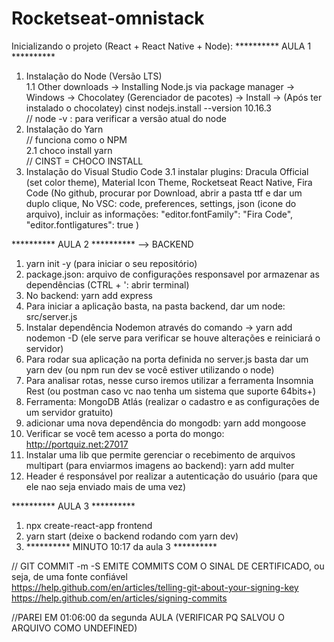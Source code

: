 # Rocketseat-omnistack



Inicializando o projeto (React + React Native + Node):
********** AULA 1 **********  
1. Instalação do Node (Versão LTS) <br>
1.1 Other downloads -> Installing Node.js via package manager -> Windows -> Chocolatey (Gerenciador de pacotes) -> Install -> (Após ter instalado o chocolatey) cinst nodejs.install --version 10.16.3
<br>// node -v : para verificar a versão atual do node
2. Instalação do Yarn  <br>// funciona como o NPM<br>
2.1 choco install yarn <br>// CINST = CHOCO INSTALL
3. Instalação do Visual Studio Code
3.1 instalar plugins: Dracula Official (set color theme), Material Icon Theme, Rocketseat React Native, Fira Code (No github, procurar por Download, abrir a pasta ttf e dar um duplo clique, No VSC: code, preferences, settings, json (icone do arquivo), incluir as informações: "editor.fontFamily": "Fira Code", "editor.fontligatures": true )

********** AULA 2 ********** 
--> BACKEND 
1. yarn init -y (para iniciar o seu repositório)
2. package.json: arquivo de configurações responsavel por armazenar as dependências (CTRL + ': abrir terminal)
3. No backend: yarn add express
4. Para iniciar a aplicação basta, na pasta backend, dar um node: src/server.js
5. Instalar dependência Nodemon através do comando -> yarn add nodemon -D (ele serve para verificar se houve alterações e reiniciará o servidor)
6. Para rodar sua aplicação na porta definida no server.js basta dar um yarn dev (ou npm run dev se você estiver utilizando o node)
7. Para analisar rotas, nesse curso iremos utilizar a ferramenta Insomnia Rest (ou postman caso vc nao tenha um sistema que suporte 64bits+)
8. Ferramenta: MongoDB Atlás (realizar o cadastro e as configurações de um servidor gratuito)
9. adicionar uma nova dependência do mongodb: yarn add mongoose 
10. Verificar se você tem acesso a porta do mongo: http://portquiz.net:27017 
11. Instalar uma lib que permite gerenciar o recebimento de arquivos multipart (para enviarmos imagens ao backend): yarn add multer
12. Header é responsável por realizar a autenticação do usuário (para que ele nao seja enviado mais de uma vez)


********** AULA 3 **********
1. npx create-react-app frontend
2. yarn start (deixe o backend rodando com yarn dev)
3. ********** MINUTO 10:17 da aula 3 **********


// GIT COMMIT -m -S         EMITE COMMITS COM O SINAL DE CERTIFICADO, ou seja, de uma fonte confiável    <br>https://help.github.com/en/articles/telling-git-about-your-signing-key
<br>https://help.github.com/en/articles/signing-commits


//PAREI EM 01:06:00 da segunda AULA (VERIFICAR PQ SALVOU O ARQUIVO COMO UNDEFINED)
